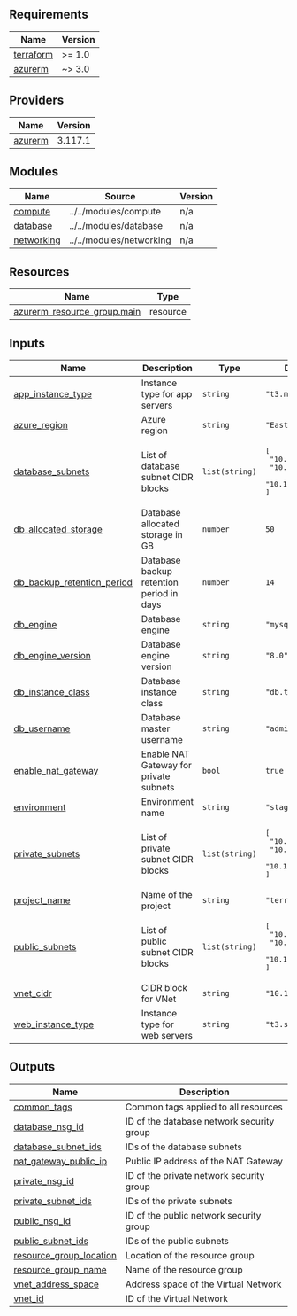 <!-- BEGIN_TF_DOCS -->
## Requirements

| Name | Version |
|------|---------|
| <a name="requirement_terraform"></a> [terraform](#requirement\_terraform) | >= 1.0 |
| <a name="requirement_azurerm"></a> [azurerm](#requirement\_azurerm) | ~> 3.0 |

## Providers

| Name | Version |
|------|---------|
| <a name="provider_azurerm"></a> [azurerm](#provider\_azurerm) | 3.117.1 |

## Modules

| Name | Source | Version |
|------|--------|---------|
| <a name="module_compute"></a> [compute](#module\_compute) | ../../modules/compute | n/a |
| <a name="module_database"></a> [database](#module\_database) | ../../modules/database | n/a |
| <a name="module_networking"></a> [networking](#module\_networking) | ../../modules/networking | n/a |

## Resources

| Name | Type |
|------|------|
| [azurerm_resource_group.main](https://registry.terraform.io/providers/hashicorp/azurerm/latest/docs/resources/resource_group) | resource |

## Inputs

| Name | Description | Type | Default | Required |
|------|-------------|------|---------|:--------:|
| <a name="input_app_instance_type"></a> [app\_instance\_type](#input\_app\_instance\_type) | Instance type for app servers | `string` | `"t3.medium"` | no |
| <a name="input_azure_region"></a> [azure\_region](#input\_azure\_region) | Azure region | `string` | `"East US"` | no |
| <a name="input_database_subnets"></a> [database\_subnets](#input\_database\_subnets) | List of database subnet CIDR blocks | `list(string)` | <pre>[<br>  "10.1.21.0/24",<br>  "10.1.22.0/24",<br>  "10.1.23.0/24"<br>]</pre> | no |
| <a name="input_db_allocated_storage"></a> [db\_allocated\_storage](#input\_db\_allocated\_storage) | Database allocated storage in GB | `number` | `50` | no |
| <a name="input_db_backup_retention_period"></a> [db\_backup\_retention\_period](#input\_db\_backup\_retention\_period) | Database backup retention period in days | `number` | `14` | no |
| <a name="input_db_engine"></a> [db\_engine](#input\_db\_engine) | Database engine | `string` | `"mysql"` | no |
| <a name="input_db_engine_version"></a> [db\_engine\_version](#input\_db\_engine\_version) | Database engine version | `string` | `"8.0"` | no |
| <a name="input_db_instance_class"></a> [db\_instance\_class](#input\_db\_instance\_class) | Database instance class | `string` | `"db.t3.small"` | no |
| <a name="input_db_username"></a> [db\_username](#input\_db\_username) | Database master username | `string` | `"admin"` | no |
| <a name="input_enable_nat_gateway"></a> [enable\_nat\_gateway](#input\_enable\_nat\_gateway) | Enable NAT Gateway for private subnets | `bool` | `true` | no |
| <a name="input_environment"></a> [environment](#input\_environment) | Environment name | `string` | `"staging"` | no |
| <a name="input_private_subnets"></a> [private\_subnets](#input\_private\_subnets) | List of private subnet CIDR blocks | `list(string)` | <pre>[<br>  "10.1.11.0/24",<br>  "10.1.12.0/24",<br>  "10.1.13.0/24"<br>]</pre> | no |
| <a name="input_project_name"></a> [project\_name](#input\_project\_name) | Name of the project | `string` | `"terraform-lab"` | no |
| <a name="input_public_subnets"></a> [public\_subnets](#input\_public\_subnets) | List of public subnet CIDR blocks | `list(string)` | <pre>[<br>  "10.1.1.0/24",<br>  "10.1.2.0/24",<br>  "10.1.3.0/24"<br>]</pre> | no |
| <a name="input_vnet_cidr"></a> [vnet\_cidr](#input\_vnet\_cidr) | CIDR block for VNet | `string` | `"10.1.0.0/16"` | no |
| <a name="input_web_instance_type"></a> [web\_instance\_type](#input\_web\_instance\_type) | Instance type for web servers | `string` | `"t3.small"` | no |

## Outputs

| Name | Description |
|------|-------------|
| <a name="output_common_tags"></a> [common\_tags](#output\_common\_tags) | Common tags applied to all resources |
| <a name="output_database_nsg_id"></a> [database\_nsg\_id](#output\_database\_nsg\_id) | ID of the database network security group |
| <a name="output_database_subnet_ids"></a> [database\_subnet\_ids](#output\_database\_subnet\_ids) | IDs of the database subnets |
| <a name="output_nat_gateway_public_ip"></a> [nat\_gateway\_public\_ip](#output\_nat\_gateway\_public\_ip) | Public IP address of the NAT Gateway |
| <a name="output_private_nsg_id"></a> [private\_nsg\_id](#output\_private\_nsg\_id) | ID of the private network security group |
| <a name="output_private_subnet_ids"></a> [private\_subnet\_ids](#output\_private\_subnet\_ids) | IDs of the private subnets |
| <a name="output_public_nsg_id"></a> [public\_nsg\_id](#output\_public\_nsg\_id) | ID of the public network security group |
| <a name="output_public_subnet_ids"></a> [public\_subnet\_ids](#output\_public\_subnet\_ids) | IDs of the public subnets |
| <a name="output_resource_group_location"></a> [resource\_group\_location](#output\_resource\_group\_location) | Location of the resource group |
| <a name="output_resource_group_name"></a> [resource\_group\_name](#output\_resource\_group\_name) | Name of the resource group |
| <a name="output_vnet_address_space"></a> [vnet\_address\_space](#output\_vnet\_address\_space) | Address space of the Virtual Network |
| <a name="output_vnet_id"></a> [vnet\_id](#output\_vnet\_id) | ID of the Virtual Network |
<!-- END_TF_DOCS -->